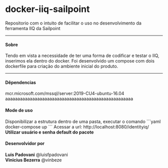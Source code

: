 # docker-iiq-sailpoint
Repositorio com o intuito de facilitar o uso no desenvolvimento da ferramenta IIQ da Sailpoint

------------
<h4>Sobre </h4>
<p>Tendo em vista a necessidade de ter uma forma de codificar e testar o IIQ, inserimos ela dentro do docker.
Foi desenvolvido um compose com dois dockerfile para criação do ambiente inicial do produto.</p>

------------


<h4>Dêpendencias </h4>mcr.microsoft.com/mssql/server:2019-CU4-ubuntu-16.04 
aaaaaaaaaaaaaaaaaaaaaaaaaaaaaaaaaaaaaaaaaaaaaaaaaaaa 

<h4>Mode de uso</h4>
<p> Disponibilizar a estrutura dentro de uma pasta, executar o comando
```yaml
docker-compose up
```
Acessar a url:  http://localhost:8080/identityiq/
<b>Utilizar usuário e senha default do pacote</b>


<h4>Desenvolvidor por </h4><b>Luis Padovani</b> @luisfpadovani <br/>
<b>Vinicius Bezerra</b> @vinbeze
